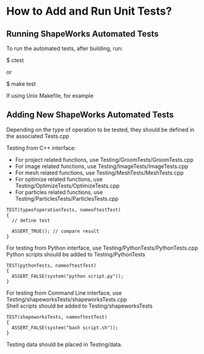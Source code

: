 # How to Add and Run Unit Tests?

## Running ShapeWorks Automated Tests

To run the automated tests, after building, run:

$ ctest

or

$ make test

If using Unix Makefile, for example

## Adding New ShapeWorks Automated Tests

Depending on the type of operation to be tested, they should be defined in the associated Tests.cpp

Testing from C++ interface:

+ For project related functions, use Testing/GroomTests/GroomTests.cpp  
+ For image related functions, use Testing/ImageTests/ImageTests.cpp  
+ For mesh related functions, use Testing/MeshTests/MeshTests.cpp  
+ For optimize related functions, use Testing/OptimizeTests/OptimizeTests.cpp  
+ For particles related functions, use Testing/ParticlesTests/ParticlesTests.cpp  

```
TEST(typeofoperationTests, nameoftestTest)
{
  // define test

  ASSERT_TRUE(); // compare result
}
```

For testing from Python interface, use Testing/PythonTests/PythonTests.cpp  
Python scripts should be added to Testing/PythonTests

```
TEST(pythonTests, nameoftestTest)
{
  ASSERT_FALSE(system("python script.py"));
}
```

For testing from Command Line interface, use Testing/shapeworksTests/shapeworksTests.cpp  
Shell scripts should be added to Testing/shapeworksTests

```
TEST(shapeworksTests, nameoftestTest)
{
  ASSERT_FALSE(system("bash script.sh"));
}
```

Testing data should be placed in Testing/data.
